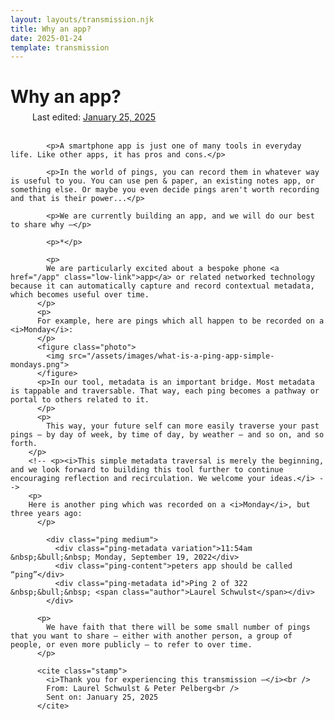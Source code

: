 ```yaml
---
layout: layouts/transmission.njk
title: Why an app?
date: 2025-01-24
template: transmission
---
```


<h1 class="transmission" style="margin-bottom: 0.25em;">
              <span class="ping"></span> Why an app?
            </h1>
            <span class="gray small" style="display: inline-block; margin-left: 2.5em;">Last edited: <a href="">January 25, 2025</a></span><br><br>

            <p>A smartphone app is just one of many tools in everyday life. Like other apps, it has pros and cons.</p>

            <p>In the world of pings, you can record them in whatever way is useful to you. You can use pen & paper, an existing notes app, or something else. Or maybe you even decide pings aren't worth recording and that is their power...</p>

            <p>We are currently building an app, and we will do our best to share why —</p>

            <p>*</p>

            <p>
            We are particularly excited about a bespoke phone <a href="/app" class="low-link">app</a> or related networked technology because it can automatically capture and record contextual metadata, which becomes useful over time.
          </p>
          <p>
          For example, here are pings which all happen to be recorded on a <i>Monday</i>:
          </p>
          <figure class="photo">
            <img src="/assets/images/what-is-a-ping-app-simple-mondays.png">
          </figure>
          <p>In our tool, metadata is an important bridge. Most metadata is tappable and traversable. That way, each ping becomes a pathway or portal to others related to it.
          </p>
          <p>
            This way, your future self can more easily traverse your past pings — by day of week, by time of day, by weather — and so on, and so forth.
        </p>
        <!-- <p><i>This simple metadata traversal is merely the beginning, and we look forward to building this tool further to continue encouraging reflection and recirculation. We welcome your ideas.</i> -->
        <p>
        Here is another ping which was recorded on a <i>Monday</i>, but three years ago:
          </p>

            <div class="ping medium">
              <div class="ping-metadata variation">11:54am &nbsp;&bull;&nbsp; Monday, September 19, 2022</div>
              <div class="ping-content">peters app should be called “ping”</div>
              <div class="ping-metadata id">Ping 2 of 322 &nbsp;&bull;&nbsp; <span class="author">Laurel Schwulst</span></div>
            </div>

          <p>
            We have faith that there will be some small number of pings that you want to share — either with another person, a group of people, or even more publicly — to refer to over time.
          </p>

          <cite class="stamp">
            <i>Thank you for experiencing this transmission —</i><br />
            From: Laurel Schwulst & Peter Pelberg<br />
            Sent on: January 25, 2025
          </cite>
